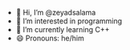 - 👋 Hi, I’m @zeyadsalama
- 👀 I’m interested in programming 
- 🌱 I’m currently learning C++
- 😄 Pronouns: he/him 

<!---
zeyadsalama/zeyadsalama is a ✨ special ✨ repository because its `README.md` (this file) appears on your GitHub profile.
You can click the Preview link to take a look at your changes.
--->
